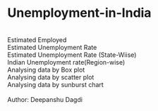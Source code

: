 # Unemployment-in-India
<br>Estimated Employed
<br>Estimated Unemployment Rate
<br>Estimated Unemployment Rate (State-Wiise)
<br>Indian Unemployment rate(Region-wise)
<br>Analysing data by Box plot
<br>Analysing data by scatter plot
<br>Analysing data by sunburst chart
<br>
<br>Author: Deepanshu Dagdi
